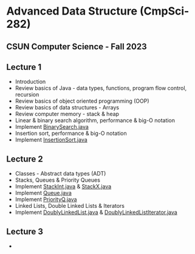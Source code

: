 # Advanced Data Structure (CmpSci-282)
## CSUN Computer Science - Fall 2023

## Lecture 1
* Introduction
* Review basics of Java - data types, functions, program flow control, recursion
* Review basics of object oriented programming (OOP)
* Review basics of data structures - Arrays
* Review computer memory - stack & heap
* Linear & binary search algorithm, performance & big-O notation
* Implement [BinarySearch.java](BinarySearch.java)
* Insertion sort, performance & big-O notation
* Implement [InsertionSort.java](InsertionSort.java)

## Lecture 2
* Classes - Abstract data types (ADT)
* Stacks, Queues & Priority Queues
* Implement [StackInt.java](StackInt.java) & [StackX.java](StackX.java)
* Implement [Queue.java](Queue.java)
* Implement [PriorityQ.java](PriorityQ.java)
* Linked Lists, Double Linked Lists & Iterators
* Implement [DoublyLinkedList.java](DoublyLinkedList.java) & [DoublyLinkedListIterator.java](DoublyLinkedListIterator.java)

## Lecture 3
* 